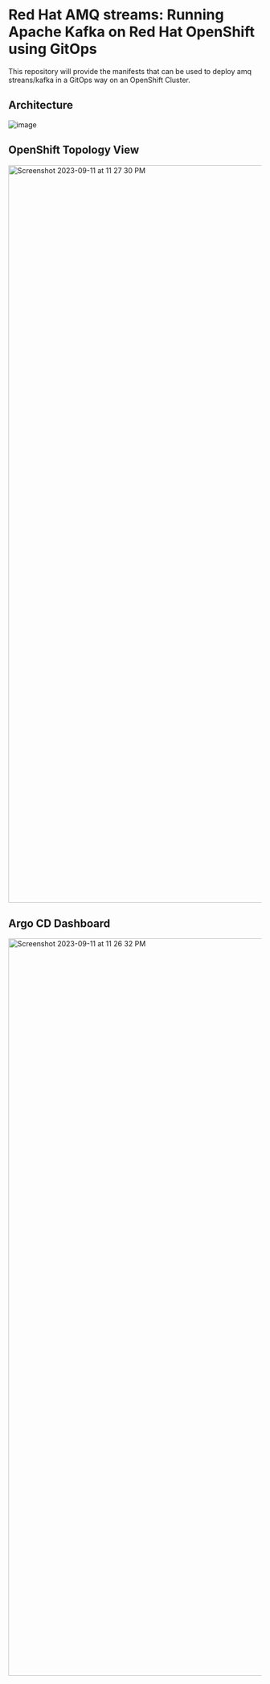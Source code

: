 # Red Hat AMQ streams: Running Apache Kafka on Red Hat OpenShift using GitOps

This repository will provide the manifests that can be used to deploy amq streans/kafka in a GitOps way on an OpenShift Cluster.


## Architecture 

![image](https://github.com/veniceofcode/amq-streams/assets/93591339/6a901b7b-6f19-4b4d-a8f1-24a3c692e79d)


## OpenShift Topology View

<img width="1465" alt="Screenshot 2023-09-11 at 11 27 30 PM" src="https://github.com/veniceofcode/amq-streams/assets/93591339/f243c7a3-61bc-4672-abdf-ad03008a560e">




## Argo CD Dashboard

<img width="1465" alt="Screenshot 2023-09-11 at 11 26 32 PM" src="https://github.com/veniceofcode/amq-streams/assets/93591339/fe22c753-d845-47a8-9714-577c6d3cc6f8">
